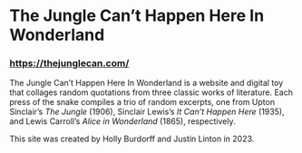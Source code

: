 # The Jungle Can’t Happen Here In Wonderland
### https://thejunglecan.com/

The Jungle Can’t Happen Here In Wonderland is a website and digital toy that collages random quotations from three classic works of literature. Each press of the snake compiles a trio of random excerpts, one from Upton Sinclair’s <i>The Jungle</i> (1906), Sinclair Lewis’s <i>It Can’t Happen Here</i> (1935), and Lewis Carroll’s <i>Alice in Wonderland</i> (1865), respectively.

This site was created by Holly Burdorff and Justin Linton in 2023.
